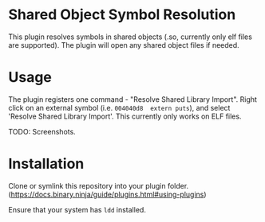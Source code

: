 # Shared Object Symbol Resolution

This plugin resolves symbols in shared objects (.so, currently only elf files are supported). The plugin will open any shared object files if needed.

# Usage

The plugin registers one command - "Resolve Shared Library Import". Right click on an external symbol (i.e. `004040d8  extern puts`), and select 'Resolve Shared Library Import'. This currently only works on ELF files.

TODO: Screenshots.

# Installation

Clone or symlink this repository into your plugin folder. (https://docs.binary.ninja/guide/plugins.html#using-plugins)

Ensure that your system has `ldd` installed.
